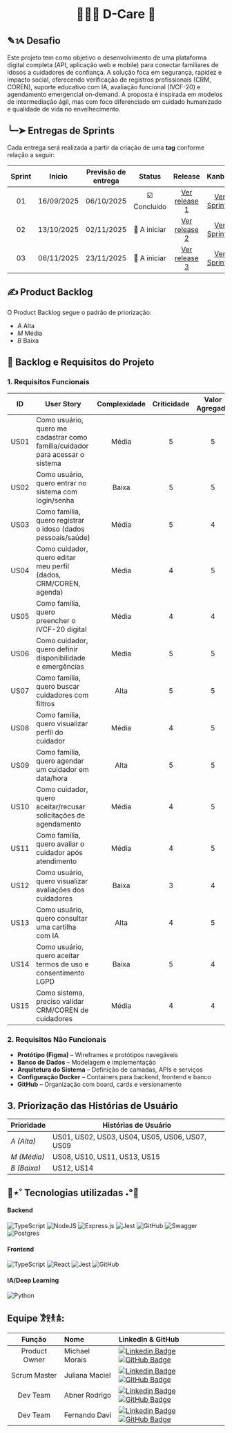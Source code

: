<h1 align="center" style="border-bottom: none; white-space: nowrap;">
  👨🏻‍⚕ D-Care 💓
</h1>

## ✎ᝰ Desafio
Este projeto tem como objetivo o desenvolvimento de uma plataforma digital completa (API, aplicação web e mobile) para conectar familiares de idosos a cuidadores de confiança. A solução foca em segurança, rapidez e impacto social, oferecendo verificação de registros profissionais (CRM, COREN), suporte educativo com IA, avaliação funcional (IVCF-20) e agendamento emergencial on-demand. A proposta é inspirada em modelos de intermediação ágil, mas com foco diferenciado em cuidado humanizado e qualidade de vida no envelhecimento.


## ╰┈➤ Entregas de Sprints

Cada entrega será realizada a partir da criação de uma **tag** conforme relação a seguir:

| Sprint | Início | Previsão de entrega | Status | Release | Kanban | BurnDown |
|:--:|:--:|:--:|:--:|:--:|:--:|:--:|
| 01 | 16/09/2025 | 06/10/2025 | ​​​​☑️ Concluído | [Ver release 1](https://github.com/DevsDomain/D-care/releases/tag/Sprint1) | [Ver Sprint 1](https://github.com/orgs/DevsDomain/projects/41/views/4) | [Ver BurnDown 1]() |
| 02 | 13/10/2025 | 02/11/2025 | 🚧 A iniciar | [Ver release 2](https://github.com/DevsDomain/D-care) | [Ver Sprint 2](https://github.com/DevsDomain/D-care) | [Ver BurnDown 2](https://github.com/DevsDomain/D-care) |
| 03 | 06/11/2025 | 23/11/2025 | 🚧 A iniciar | [Ver release 3](https://github.com/DevsDomain/D-care) | [Ver Sprint 3](https://github.com/DevsDomain/D-care) | [Ver BurnDown 3](https://github.com/DevsDomain/D-care) |

## ✍️ Product Backlog
O Product Backlog segue o padrão de priorização:
- *A* Alta
- *M* Média
- *B* Baixa


## 📌 Backlog e Requisitos do Projeto

### 1. Requisitos Funcionais

| ID   | User Story                                                                 | Complexidade | Criticidade | Valor Agregado | Status |
| ---- | -------------------------------------------------------------------------- |:-------------:|:------------:|:---------------:|:------:|
| US01 | Como usuário, quero me cadastrar como família/cuidador para acessar o sistema | Média | 5 | 5 | To Do |
| US02 | Como usuário, quero entrar no sistema com login/senha | Baixa | 5 | 5 | To Do |
| US03 | Como família, quero registrar o idoso (dados pessoais/saúde) | Média | 5 | 4 | To Do |
| US04 | Como cuidador, quero editar meu perfil (dados, CRM/COREN, agenda) | Média | 4 | 5 | To Do |
| US05 | Como família, quero preencher o IVCF-20 digital | Média | 4 | 4 | To Do |
| US06 | Como cuidador, quero definir disponibilidade e emergências | Média | 5 | 5 | To Do |
| US07 | Como família, quero buscar cuidadores com filtros | Alta | 5 | 5 | To Do |
| US08 | Como família, quero visualizar perfil do cuidador | Média | 4 | 5 | To Do |
| US09 | Como família, quero agendar um cuidador em data/hora | Alta | 5 | 5 | To Do |
| US10 | Como cuidador, quero aceitar/recusar solicitações de agendamento | Média | 4 | 5 | To Do |
| US11 | Como família, quero avaliar o cuidador após atendimento | Média | 4 | 5 | To Do |
| US12 | Como usuário, quero visualizar avaliações dos cuidadores | Baixa | 3 | 4 | To Do |
| US13 | Como usuário, quero consultar uma cartilha com IA | Alta | 4 | 5 | To Do |
| US14 | Como usuário, quero aceitar termos de uso e consentimento LGPD | Baixa | 5 | 4 | To Do |
| US15 | Como sistema, preciso validar CRM/COREN de cuidadores | Média | 4 | 4 | To Do |


### 2. Requisitos Não Funcionais

- **Protótipo (Figma)** – Wireframes e protótipos navegáveis
- **Banco de Dados** – Modelagem e implementação
- **Arquitetura do Sistema** – Definição de camadas, APIs e serviços
- **Configuração Docker** – Containers para backend, frontend e banco
- **GitHub** – Organização com board, cards e versionamento


## 3. Priorização das Histórias de Usuário

| Prioridade    | Histórias de Usuário                          |
| ------------- | --------------------------------------------- |
| *A (Alta)*    | US01, US02, US03, US04, US05, US06, US07, US09 |
| *M (Média)*   | US08, US10, US11, US13, US15                   |
| *B (Baixa)*   | US12, US14                                    |

## 👾⋆˚ Tecnologias utilizadas ˖°👾

#### Backend
![TypeScript](https://img.shields.io/badge/typescript-%23007ACC.svg?style=for-the-badge&logo=typescript&logoColor=white)
![NodeJS](https://img.shields.io/badge/node.js-6DA55F?style=for-the-badge&logo=node.js&logoColor=white)
![Express.js](https://img.shields.io/badge/express.js-%23404d59.svg?style=for-the-badge&logo=express&logoColor=%2361DAFB)
![Jest](https://img.shields.io/badge/Jest-blue?style=for-the-badge&logo=jest&logoColor=white)
![GitHub](https://img.shields.io/badge/GitHub-100000?style=for-the-badge&logo=github&logoColor=white)
![Swagger](https://img.shields.io/badge/Swagger-%2300B2A0.svg?style=for-the-badge&logo=swagger&logoColor=white)
![Postgres](https://img.shields.io/badge/postgres-%23316192.svg?style=for-the-badge&logo=postgresql&logoColor=white)

#### Frontend
![TypeScript](https://img.shields.io/badge/typescript-%23007ACC.svg?style=for-the-badge&logo=typescript&logoColor=white)
![React](https://img.shields.io/badge/react-%2320232a.svg?style=for-the-badge&logo=react&logoColor=%2361DAFB)
![Jest](https://img.shields.io/badge/Jest-blue?style=for-the-badge&logo=jest&logoColor=white)
![GitHub](https://img.shields.io/badge/GitHub-100000?style=for-the-badge&logo=github&logoColor=white)

#### IA/Deep Learning
![Python](https://img.shields.io/badge/Python-%2337769E.svg?style=for-the-badge&logo=python&logoColor=white)

<span id="equipe">

## Equipe 𐦂𖨆𐀪𖠋:

|    Função       | Nome             | LinkedIn & GitHub |
| :-------------: | :--------------- | :---------------- |
| Product Owner   | Michael Morais   | [![Linkedin Badge](https://img.shields.io/badge/Linkedin-blue?style=flat-square&logo=Linkedin&logoColor=white)](https://www.linkedin.com/in/michael-morais22/) [![GitHub Badge](https://img.shields.io/badge/GitHub-111217?style=flat-square&logo=github&logoColor=white)](https://github.com/itsmorais) |
| Scrum Master    | Juliana Maciel   | [![Linkedin Badge](https://img.shields.io/badge/Linkedin-blue?style=flat-square&logo=Linkedin&logoColor=white)](https://www.linkedin.com/in/juliana-maciel-manso) [![GitHub Badge](https://img.shields.io/badge/GitHub-111217?style=flat-square&logo=github&logoColor=white)](https://github.com/Jummanso) |
| Dev Team        | Abner Rodrigo    | [![Linkedin Badge](https://img.shields.io/badge/Linkedin-blue?style=flat-square&logo=Linkedin&logoColor=white)](https://www.linkedin.com/in/abnercosta97) [![GitHub Badge](https://img.shields.io/badge/GitHub-111217?style=flat-square&logo=github&logoColor=white)](https://github.com/abnercosta97) |
| Dev Team        | Fernando Davi    | [![Linkedin Badge](https://img.shields.io/badge/Linkedin-blue?style=flat-square&logo=Linkedin&logoColor=white)](https://www.linkedin.com/in/fernando-davi-492842276) [![GitHub Badge](https://img.shields.io/badge/GitHub-111217?style=flat-square&logo=github&logoColor=white)](https://github.com/fnddavi) |




